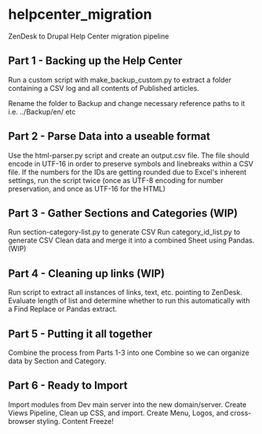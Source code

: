# helpcenter_migration
ZenDesk to Drupal Help Center migration pipeline

## Part 1 - Backing up the Help Center
Run a custom script with make_backup_custom.py to extract a folder containing a CSV log and all contents of Published articles. 

Rename the folder to Backup and change necessary reference paths to it i.e. ../Backup/en/ etc

## Part 2 - Parse Data into a useable format 
Use the html-parser.py script and create an output.csv file. The file should encode in UTF-16 in order to preserve symbols and linebreaks within a CSV file. If the numbers for the IDs are getting rounded due to Excel's inherent settings, run the script twice (once as UTF-8 encoding for number preservation, and once as UTF-16 for the HTML) 

## Part 3 - Gather Sections and Categories (WIP)
Run section-category-list.py to generate CSV 
Run category_id_list.py to generate CSV 
Clean data and merge it into a combined Sheet using Pandas. (WIP)

## Part 4 - Cleaning up links (WIP)
Run script to extract all instances of links, text, etc. pointing to ZenDesk. Evaluate length of list and determine whether to run this automatically with a Find Replace or Pandas extract. 

## Part 5 - Putting it all together 
Combine the process from Parts 1-3 into one Combine so we can organize data by Section and Category. 

## Part 6 - Ready to Import 
Import modules from Dev main server into the new domain/server. Create Views Pipeline, Clean up CSS, and import. Create Menu, Logos, and cross-browser styling. Content Freeze! 
